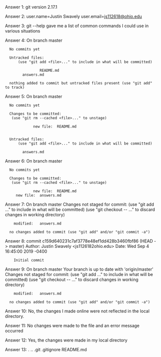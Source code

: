 Answer 1: git version 2.17.1

Answer 2: user.name=Justin Swavely
	  user.email=js112618@ohio.edu

Answer 3: git --help gave me a list of common commands I could use in various situations

Answer 4: On branch master
	   
	  No commits yet

	  Untracked files:
	      (use "git add <file>..." to include in what will be committed)

                    README.md
		    answers.md

	  nothing added to commit but untracked files present (use "git add" to track)

Answer 5: On branch master
	   
	  No commits yet

	  Changes to be committed:
	   (use "git rm --cached <file>..." to unstage)

                 new file:	README.md
	  

	  Untracked files:
	      (use "git add <file>..." to include in what will be committed)

		    answers.md

Answer 6: On branch master
	   
	  No commits yet

	  Changes to be committed:
	   (use "git rm --cached <file>..." to unstage)

                 new file:	README.md
 		 new file:	answers.md

Answer 7: On branch master
	  Changes not staged for commit:
	  (use "git add <file>..." to include in what will be committed)
	  (use "git checkout -- <file>..." to discard changes in working directory)

		modified:	answers.md

	  no changes added to commit (use "git add" and/or "git commit -a")

Answer 8: commit c159d640231c7af3778e48ef1dd428b3460fbf86 (HEAD -> master)
          Author: Justin Swavely <js1126182ohio.edu>
          Date: Wed Sep 4 16:45:00 2019 -0400

		Initial commit

Answer 9:  On branch master
           Your branch is up to date with 'origin/master'
	  Changes not staged for commit:
	  (use "git add <file>..." to include in what will be committed)
	  (use "git checkout -- <file>..." to discard changes in working directory)

		modified:	answers.md

	  no changes added to commit (use "git add" and/or "git commit -a")

Answer 10: No, the changes I made online were not reflected in the local directory.

Answer 11: No changes were made to the file and an error message occurred

Answer 12: Yes, the changes were made in my local directory

Answer 13: .	..	.git	.gitignore	README.md










































	


